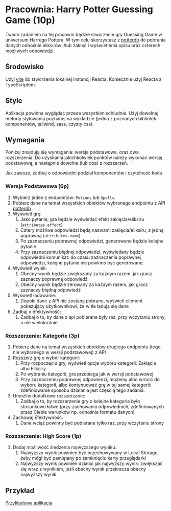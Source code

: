 # Pracownia: Harry Potter Guessing Game (10p)

Twoim zadaniem na tej pracowni będzie stworzenie gry Guessing Game w uniwersum Harrego Pottera. W tym celu skorzystasz z [potterdb](https://docs.potterdb.com/) do pobrania danych odnośnie eliksirów i/lub zaklęć i wyświetlenia opisu oraz czterech możliwych odpowiedzi.

## Środowisko

Użyj [vite](https://vitejs.dev/) do stworzenia lokalnej instancji Reacta. Koniecznie użyj Reacta z TypeScriptem.

## Style

Aplikacja powinna wyglądać przede wszystkim schludnie. Użyj dowolnej metody stylowania poznanej na wykładzie (jedna z poznanych bibliotek komponentów, tailwind, sass, czysty css).

## Wymagania

Poniżej znajdują się wymagania: wersja podstawowa, oraz dwa rozszerzenia. Do uzyskania jakichkolwiek punktów należy wykonać wersję podstawową, a następnie dowolne (lub oba) z rozszerzeń.

Jak zawsze, zadbaj o odpowiedni podział komponentów i czytelność kodu.

### Wersja Podstawowa (6p)

1. Wybierz jeden z endpointów: `Potions` lub `Spells`.
2. Pobierz dane na temat wszystkich obiektów wybranego endpointu z API [potterdb](https://docs.potterdb.com/)
3. Wyświetl grę:
   1. Jako pytanie, gra będzie wyświetlać efekt zaklęcia/eliksiru (`attributes.effect`)
   2. Cztery możliwe odpowiedzi będą nazwami zaklęcia/eliksiru, z jedną poprawną (`attributes.name`)
   3. Po zaznaczeniu poprawnej odpowiedzi, generowane będzie kolejne pytanie
   4. Przy zaznaczeniu błędnej odpowiedzi, wyświetlany będzie odpowiedni komunikat: do czasu zaznaczenia poprawnej odpowiedzi, kolejne pytanie nie powinno być generowane.
4. Wyświetl wynik:
   1. Obecny wynik będzie zwiększany za każdym razem, jak gracz zaznaczy poprawną odpowiedź
   2. Obecny wynik będzie zerowany za każdym razem, jak gracz zaznaczy błędną odpowiedź
5. Wyświetl ładowanie:
   1. Dopóki dane z API nie zostaną pobrane, wyświetl element pokazujący użytkownikowi, że w tle ładują się dane
6. Zadbaj o efektywność:
   1. Zadbaj o to, by dane z api pobierane były raz, przy wczytaniu strony, a nie wielokrotnie

### Rozszerzenie: Kategorie (3p)

1. Pobierz dane na temat wszystkich obiektów drugiego endpointu (tego nie wybranego w wersji podstawowej) z API
2. Rozszerz grę o wybór kategorii:
   1. Przy rozpoczęciu gry, wyświetl opcje wyboru kategorii: Zaklęcia albo Eliksiry
   2. Po wybraniu kategorii, gra przebiega jak w wersji podstawowej
   3. Przy zaznaczeniu poprawnej odpowiedzi, możemy albo wrócić do wyboru kategorii, albo kontynuować grę w tej samej kategorii: zdefiniowanie sposobu działania jest częścią tego zadania.
3. Umożliw dodatkowe rozszerzanie:
   1. Zadbaj o to, by rozszerzenie gry o kolejne kategorie było stosunkowo łatwe (przy zachowaniu odpowiednich, zdefiniowanych przez Ciebie warunków np. odnośnie formatu danych)
4. Zachowaj Efektywność:
   1. Dane wciąż powinny być pobierane tylko raz, przy wczytaniu strony

### Rozszerzenie: High Score (1p)

1. Dodaj możliwość śledzenia najwyższego wyniku:
   1. Najwyższy wynik powinien być przechowywany w Local Storage, żeby mógł być pamiętany po zamknięciu karty przeglądarki
   2. Najwyższy wynik powinien działać jak najwyższy wynik: zwiększać się wraz z wynikiem, jeśli obecny wynik przekracza obecny najwyższy wynik

## Przykład

[Przykładowa aplikacja](./images/example.gif)